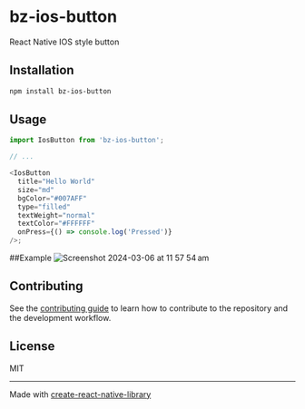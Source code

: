 # bz-ios-button

React Native IOS style button

## Installation

```sh
npm install bz-ios-button
```

## Usage

```js
import IosButton from 'bz-ios-button';

// ...

<IosButton
  title="Hello World"
  size="md"
  bgColor="#007AFF"
  type="filled"
  textWeight="normal"
  textColor="#FFFFFF"
  onPress={() => console.log('Pressed')}
/>;
```

##Example
![Screenshot 2024-03-06 at 11 57 54 am](https://github.com/brandonzalcman/bz-ios-button/assets/96849963/50970f7c-451c-4761-a631-1aadbd1bc0fa)


## Contributing

See the [contributing guide](CONTRIBUTING.md) to learn how to contribute to the repository and the development workflow.

## License

MIT

---

Made with [create-react-native-library](https://github.com/callstack/react-native-builder-bob)
